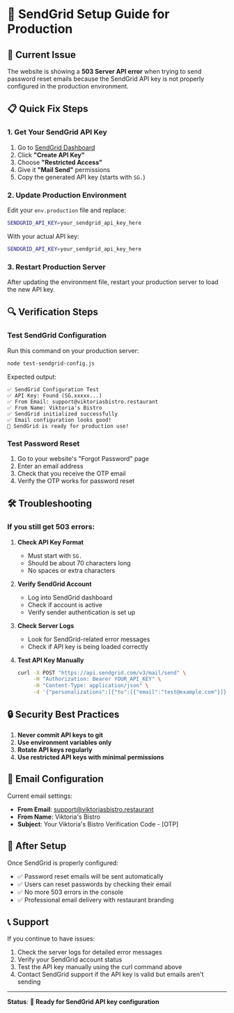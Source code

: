 # 🔧 SendGrid Setup Guide for Production

## 🚨 **Current Issue**

The website is showing a **503 Server API error** when trying to send password reset emails because the SendGrid API key is not properly configured in the production environment.

## 📋 **Quick Fix Steps**

### 1. **Get Your SendGrid API Key**

1. Go to [SendGrid Dashboard](https://app.sendgrid.com/settings/api_keys)
2. Click **"Create API Key"**
3. Choose **"Restricted Access"**
4. Give it **"Mail Send"** permissions
5. Copy the generated API key (starts with `SG.`)

### 2. **Update Production Environment**

Edit your `env.production` file and replace:

```bash
SENDGRID_API_KEY=your_sendgrid_api_key_here
```

With your actual API key:

```bash
SENDGRID_API_KEY=your_sendgrid_api_key_here
```

### 3. **Restart Production Server**

After updating the environment file, restart your production server to load the new API key.

## 🔍 **Verification Steps**

### Test SendGrid Configuration

Run this command on your production server:

```bash
node test-sendgrid-config.js
```

Expected output:

```
✅ SendGrid Configuration Test
✅ API Key: Found (SG.xxxxx...)
✅ From Email: support@viktoriasbistro.restaurant
✅ From Name: Viktoria's Bistro
✅ SendGrid initialized successfully
✅ Email configuration looks good!
🚀 SendGrid is ready for production use!
```

### Test Password Reset

1. Go to your website's "Forgot Password" page
2. Enter an email address
3. Check that you receive the OTP email
4. Verify the OTP works for password reset

## 🛠️ **Troubleshooting**

### If you still get 503 errors:

1. **Check API Key Format**

   - Must start with `SG.`
   - Should be about 70 characters long
   - No spaces or extra characters

2. **Verify SendGrid Account**

   - Log into SendGrid dashboard
   - Check if account is active
   - Verify sender authentication is set up

3. **Check Server Logs**

   - Look for SendGrid-related error messages
   - Check if API key is being loaded correctly

4. **Test API Key Manually**
   ```bash
   curl -X POST "https://api.sendgrid.com/v3/mail/send" \
        -H "Authorization: Bearer YOUR_API_KEY" \
        -H "Content-Type: application/json" \
        -d '{"personalizations":[{"to":[{"email":"test@example.com"}]}],"from":{"email":"support@viktoriasbistro.restaurant"},"subject":"Test","content":[{"type":"text/plain","value":"Test email"}]}'
   ```

## 🔒 **Security Best Practices**

1. **Never commit API keys to git**
2. **Use environment variables only**
3. **Rotate API keys regularly**
4. **Use restricted API keys with minimal permissions**

## 📧 **Email Configuration**

Current email settings:

- **From Email**: support@viktoriasbistro.restaurant
- **From Name**: Viktoria's Bistro
- **Subject**: Your Viktoria's Bistro Verification Code - [OTP]

## 🚀 **After Setup**

Once SendGrid is properly configured:

- ✅ Password reset emails will be sent automatically
- ✅ Users can reset passwords by checking their email
- ✅ No more 503 errors in the console
- ✅ Professional email delivery with restaurant branding

## 📞 **Support**

If you continue to have issues:

1. Check the server logs for detailed error messages
2. Verify your SendGrid account status
3. Test the API key manually using the curl command above
4. Contact SendGrid support if the API key is valid but emails aren't sending

---

**Status**: 🔧 **Ready for SendGrid API key configuration**
